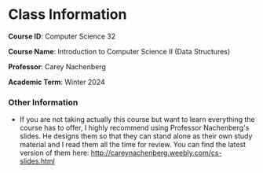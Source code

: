 # Class Information
**Course ID**: Computer Science 32

**Course Name**: Introduction to Computer Science II (Data Structures)

**Professor**: Carey Nachenberg

**Academic Term**: Winter 2024

### Other Information
- If you are not taking actually this course but want to learn everything the course has to offer, I highly recommend using Professor Nachenberg's slides. He designs them so that they can stand alone as their own study material and I read them all the time for review. You can find the latest version of them here: http://careynachenberg.weebly.com/cs-slides.html


